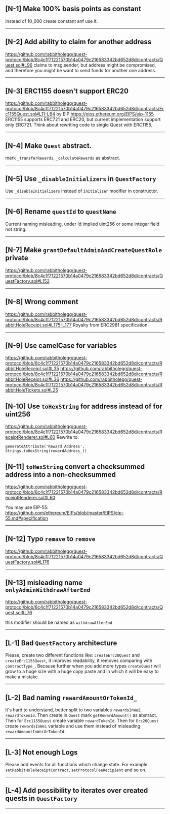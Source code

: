 ## [N-1] Make 100% basis points as constant

Instead of 10_000 create constant anf use it.

----

## [N-2]  Add ability to claim for another address

https://github.com/rabbitholegg/quest-protocol/blob/8c4c1f71221570b14a0479c216583342bd652d8d/contracts/Quest.sol#L96
claims to msg.sender, but address might be compromised, and therefore you might be want to send
funds for another one address.

----

## [N-3] ERC1155 doesn't support ERC20

https://github.com/rabbitholegg/quest-protocol/blob/8c4c1f71221570b14a0479c216583342bd652d8d/contracts/Erc1155Quest.sol#L11-L64
by EIP https://eips.ethereum.org/EIPS/eip-1155 ERC1155 supports ERC721 and ERC20, but current
implementation support only ERC721.
Think about rewriting code to single Quest with ERC1155.

----

## [N-4] Make ```Quest``` abstract.

mark ```_transferRewards```, ```_calculateRewards``` as abstract.

----

## [N-5] Use ```_disableInitializers``` in ```QuestFactory```

Use ```_disableInitializers``` instead of ```initializer``` modifier in constructor.

----

## [N-6] Rename ```questId``` to ```questName```

Current naming misleading, under Id implied uint256 or some integer field not string.

----

## [N-7] Make ```grantDefaultAdminAndCreateQuestRole``` private

https://github.com/rabbitholegg/quest-protocol/blob/8c4c1f71221570b14a0479c216583342bd652d8d/contracts/QuestFactory.sol#L152

----

## [N-8] Wrong comment

https://github.com/rabbitholegg/quest-protocol/blob/8c4c1f71221570b14a0479c216583342bd652d8d/contracts/RabbitHoleReceipt.sol#L175-L177
Royalty from ERC2981 specification.

----

## [N-9] Use camelCase for variables

https://github.com/rabbitholegg/quest-protocol/blob/8c4c1f71221570b14a0479c216583342bd652d8d/contracts/RabbitHoleReceipt.sol#L35
https://github.com/rabbitholegg/quest-protocol/blob/8c4c1f71221570b14a0479c216583342bd652d8d/contracts/RabbitHoleReceipt.sol#L36
https://github.com/rabbitholegg/quest-protocol/blob/8c4c1f71221570b14a0479c216583342bd652d8d/contracts/RabbitHoleTickets.sol#L25

## [N-10] Use ```toHexString``` for address instead of for uint256

https://github.com/rabbitholegg/quest-protocol/blob/8c4c1f71221570b14a0479c216583342bd652d8d/contracts/ReceiptRenderer.sol#L60
Rewrite to:
```solidity
generateAttribute('Reward Address', Strings.toHexString(rewardAddress_))
```


## [N-11] ```toHexString``` convert a checksummed address into a non-checksummed

https://github.com/rabbitholegg/quest-protocol/blob/8c4c1f71221570b14a0479c216583342bd652d8d/contracts/ReceiptRenderer.sol#L60

You may use EIP-55: https://github.com/ethereum/EIPs/blob/master/EIPS/eip-55.md#specification

----

## [N-12] Typo `remave` to `remove`

https://github.com/rabbitholegg/quest-protocol/blob/8c4c1f71221570b14a0479c216583342bd652d8d/contracts/QuestFactory.sol#L176

----

## [N-13] misleading name ```onlyAdminWithdrawAfterEnd```

https://github.com/rabbitholegg/quest-protocol/blob/8c4c1f71221570b14a0479c216583342bd652d8d/contracts/Quest.sol#L76

this modifier should be named as ```withdrawAfterEnd```

----

## [L-1] Bad ```QuestFactory``` architecture

Please, create two different functions like: ```createErc20Quest``` and ```createErc1155Quest```, it
improves readability, it removes comparing with ```contractType_```. Because further when you add
more types ```createQuest``` will grow to a huge size with a huge copy paste and in which it will be
easy to make a mistake.

----

## [L-2] Bad naming ```rewardAmountOrTokenId_```

It's hard to understand, better split to two variables ```rewardsInWei```, ```rewardTokenId```. Then
create in ```Quest``` mark ```getRewardAmount()``` as abstract. Then for ```Erc1155Quest``` create
variable ```rewardTokenId```. Then for ```Erc20Quest``` create ```rewardsInWei``` variable and use
them instead of misleading ```rewardAmountInWeiOrTokenId```.

----

## [L-3] Not enough Logs

Please add events for all functions which change state. For example: ```setRabbitHoleReceiptContract```, ```setProtocolFeeRecipient``` and so on.  

----

## [L-4] Add possibility to iterates over created quests in ```QuestFactory``` 

----

